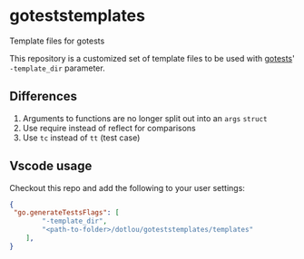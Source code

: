 # goteststemplates
Template files for gotests

This repository is a customized set of template files to be used with [gotests](https://github.com/cweill/gotests)' `-template_dir` parameter.

## Differences

1. Arguments to functions are no longer split out into an `args` `struct`
2. Use require instead of reflect for comparisons
3. Use `tc` instead of `tt` (test case)

## Vscode usage

Checkout this repo and add the following to your user settings:

```json
{
 "go.generateTestsFlags": [
        "-template_dir",
        "<path-to-folder>/dotlou/goteststemplates/templates"
    ],
}
```